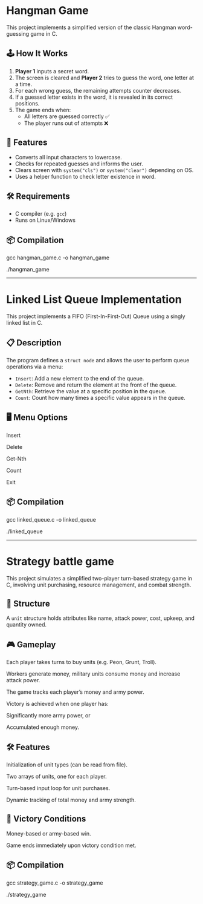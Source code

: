 # Hangman Game

This project implements a simplified version of the classic Hangman word-guessing game in C.

## 🕹️ How It Works

1. **Player 1** inputs a secret word.
2. The screen is cleared and **Player 2** tries to guess the word, one letter at a time.
3. For each wrong guess, the remaining attempts counter decreases.
4. If a guessed letter exists in the word, it is revealed in its correct positions.
5. The game ends when:
   - All letters are guessed correctly ✅
   - The player runs out of attempts ❌

## 🔧 Features

- Converts all input characters to lowercase.
- Checks for repeated guesses and informs the user.
- Clears screen with `system("cls")` or `system("clear")` depending on OS.
- Uses a helper function to check letter existence in word.

## 🛠️ Requirements

- C compiler (e.g. `gcc`)
- Runs on Linux/Windows

## 📦 Compilation

gcc hangman_game.c -o hangman_game

./hangman_game


---


# Linked List Queue Implementation

This project implements a FIFO (First-In-First-Out) Queue using a singly linked list in C.

## 📋 Description

The program defines a `struct node` and allows the user to perform queue operations via a menu:

- `Insert`: Add a new element to the end of the queue.
- `Delete`: Remove and return the element at the front of the queue.
- `GetNth`: Retrieve the value at a specific position in the queue.
- `Count`: Count how many times a specific value appears in the queue.


## 🖥️ Menu Options

Insert

Delete

Get-Nth

Count

Exit

## 📦 Compilation

gcc linked_queue.c -o linked_queue

./linked_queue

---


# Strategy battle game

This project simulates a simplified two-player turn-based strategy game in C, involving unit purchasing, resource management, and combat strength.

## 🧱 Structure

A `unit` structure holds attributes like name, attack power, cost, upkeep, and quantity owned.


## 🎮 Gameplay

Each player takes turns to buy units (e.g. Peon, Grunt, Troll).

Workers generate money, military units consume money and increase attack power.

The game tracks each player’s money and army power.

Victory is achieved when one player has:

Significantly more army power, or

Accumulated enough money.

## 🛠️ Features

Initialization of unit types (can be read from file).

Two arrays of units, one for each player.

Turn-based input loop for unit purchases.

Dynamic tracking of total money and army strength.

## 🏁 Victory Conditions

Money-based or army-based win.

Game ends immediately upon victory condition met.

## 📦 Compilation

gcc strategy_game.c -o strategy_game

./strategy_game
